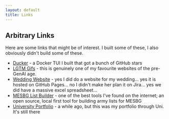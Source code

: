 ```yaml
---
layout: default
title: Links
---
```



## Arbitrary Links

Here are some links that might be of interest.  I built some of these, I also obviously didn't build some of these.

- [Ducker](https://ducker.soane.io/) - a Docker TUI I built that got a bunch of GitHub stars
- [LGTM Gifs](https://www.lgtmgifs.com/) - this is genuinely one of my favourite websites of the pre-GenAI age.
- [Wedding Website](https://wedding.soane.io/) - yes I did do a website for my wedding... yes it is hosted on GitHub Pages... no I didn't make her plan it on Jira... yes we did have a massive excel spreadsheet...
- [MESBG List Builder](https://v2024.mesbg-list-builder.com/) - one of the best tools I've found on the internet; an open source, local first tool for building army lists for MESBG
- [University Portfolio](https://portfolio.soane.io/) - a while ago, but this was my portfolio through Uni.  It's still there

